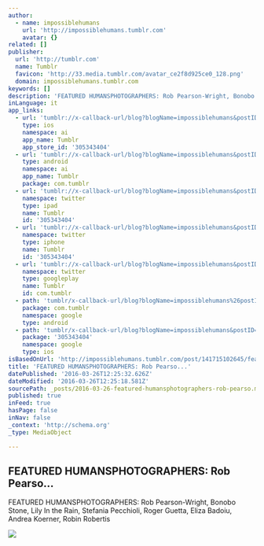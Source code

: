 ```yaml
---
author:
  - name: impossiblehumans
    url: 'http://impossiblehumans.tumblr.com'
    avatar: {}
related: []
publisher:
  url: 'http://tumblr.com'
  name: Tumblr
  favicon: 'http://33.media.tumblr.com/avatar_ce2f8d925ce0_128.png'
  domain: impossiblehumans.tumblr.com
keywords: []
description: 'FEATURED HUMANSPHOTOGRAPHERS: Rob Pearson-Wright‎, Bonobo Stone, Lily In the Rain‎, Stefania Pecchioli, Roger Guetta, Eliza Badoiu‎, Andrea Koerner‎, Robin Robertis‎'
inLanguage: it
app_links:
  - url: 'tumblr://x-callback-url/blog?blogName=impossiblehumans&postID=141715102645'
    type: ios
    namespace: ai
    app_name: Tumblr
    app_store_id: '305343404'
  - url: 'tumblr://x-callback-url/blog?blogName=impossiblehumans&postID=141715102645'
    type: android
    namespace: ai
    app_name: Tumblr
    package: com.tumblr
  - url: 'tumblr://x-callback-url/blog?blogName=impossiblehumans&postID=141715102645&referrer=twitter-cards'
    namespace: twitter
    type: ipad
    name: Tumblr
    id: '305343404'
  - url: 'tumblr://x-callback-url/blog?blogName=impossiblehumans&postID=141715102645&referrer=twitter-cards'
    namespace: twitter
    type: iphone
    name: Tumblr
    id: '305343404'
  - url: 'tumblr://x-callback-url/blog?blogName=impossiblehumans&postID=141715102645&referrer=twitter-cards'
    namespace: twitter
    type: googleplay
    name: Tumblr
    id: com.tumblr
  - path: 'tumblr/x-callback-url/blog?blogName=impossiblehumans%26postID=141715102645'
    package: com.tumblr
    namespace: google
    type: android
  - path: 'tumblr/x-callback-url/blog?blogName=impossiblehumans&postID=141715102645'
    package: '305343404'
    namespace: google
    type: ios
isBasedOnUrl: 'http://impossiblehumans.tumblr.com/post/141715102645/featured-humans-photographers-rob'
title: 'FEATURED HUMANSPHOTOGRAPHERS: Rob Pearso...'
datePublished: '2016-03-26T12:25:32.626Z'
dateModified: '2016-03-26T12:25:18.581Z'
sourcePath: _posts/2016-03-26-featured-humansphotographers-rob-pearso.md
published: true
inFeed: true
hasPage: false
inNav: false
_context: 'http://schema.org'
_type: MediaObject

---
```

<article style=""><h1>FEATURED HUMANSPHOTOGRAPHERS: Rob Pearso...</h1><p>FEATURED HUMANSPHOTOGRAPHERS: Rob Pearson-Wright‎, Bonobo Stone, Lily In the Rain‎, Stefania Pecchioli, Roger Guetta, Eliza Badoiu‎, Andrea Koerner‎, Robin Robertis‎</p><img src="http://40.media.tumblr.com/53e755e124a56f4bb77753a3428b0237/tumblr_o4nbljJI0M1uf13h7o1_1280.jpg" /></article>